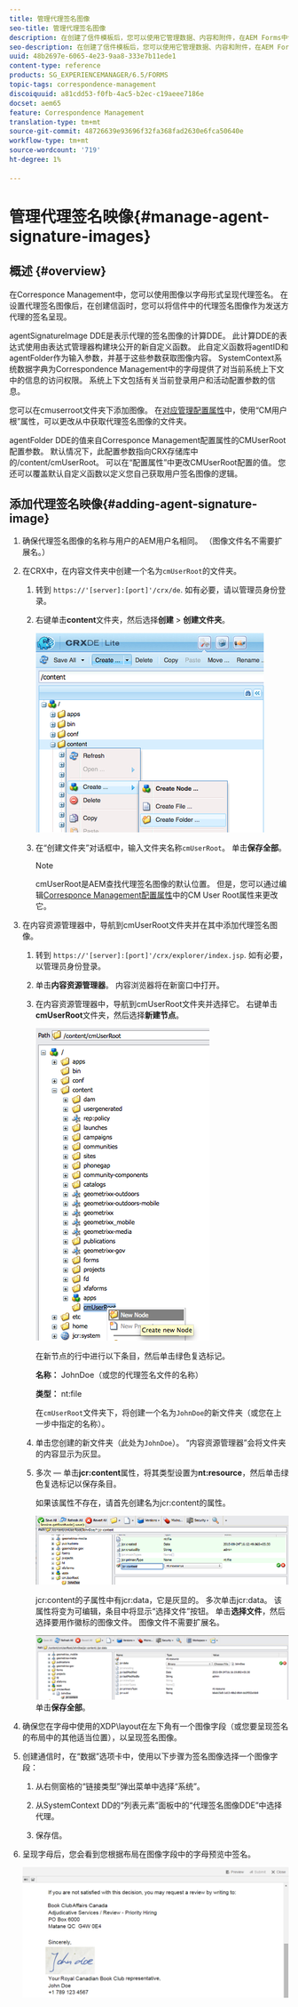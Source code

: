 ```yaml
---
title: 管理代理签名图像
seo-title: 管理代理签名图像
description: 在创建了信件模板后，您可以使用它管理数据、内容和附件，在AEM Forms中创建通信。
seo-description: 在创建了信件模板后，您可以使用它管理数据、内容和附件，在AEM Forms中创建通信。
uuid: 48b2697e-6065-4e23-9aa8-333e7b11ede1
content-type: reference
products: SG_EXPERIENCEMANAGER/6.5/FORMS
topic-tags: correspondence-management
discoiquuid: a81cdd53-f0fb-4ac5-b2ec-c19aeee7186e
docset: aem65
feature: Correspondence Management
translation-type: tm+mt
source-git-commit: 48726639e93696f32fa368fad2630e6fca50640e
workflow-type: tm+mt
source-wordcount: '719'
ht-degree: 1%

---
```



# 管理代理签名映像{#manage-agent-signature-images}

## 概述 {#overview}

在Corresponce Management中，您可以使用图像以字母形式呈现代理签名。 在设置代理签名图像后，在创建信函时，您可以将信件中的代理签名图像作为发送方代理的签名呈现。

agentSignatureImage DDE是表示代理的签名图像的计算DDE。 此计算DDE的表达式使用由表达式管理器构建块公开的新自定义函数。 此自定义函数将agentID和agentFolder作为输入参数，并基于这些参数获取图像内容。 SystemContext系统数据字典为Correspondence Management中的字母提供了对当前系统上下文中的信息的访问权限。 系统上下文包括有关当前登录用户和活动配置参数的信息。

您可以在cmuserroot文件夹下添加图像。 在[对应管理配置属性](/help/forms/using/cm-configuration-properties.md)中，使用“CM用户根”属性，可以更改从中获取代理签名图像的文件夹。

agentFolder DDE的值来自Corresponce Management配置属性的CMUserRoot配置参数。 默认情况下，此配置参数指向CRX存储库中的/content/cmUserRoot。 可以在“配置属性”中更改CMUserRoot配置的值。
您还可以覆盖默认自定义函数以定义您自己获取用户签名图像的逻辑。

## 添加代理签名映像{#adding-agent-signature-image}

1. 确保代理签名图像的名称与用户的AEM用户名相同。 （图像文件名不需要扩展名。）
1. 在CRX中，在内容文件夹中创建一个名为`cmUserRoot`的文件夹。

   1. 转到 `https://'[server]:[port]'/crx/de`. 如有必要，请以管理员身份登录。

   1. 右键单击&#x200B;**content**&#x200B;文件夹，然后选择&#x200B;**创建** > **创建文件夹**。

      ![创建文件夹](assets/1_createnode_cmuserroot.png)

   1. 在“创建文件夹”对话框中，输入文件夹名称`cmUserRoot`。 单击&#x200B;**保存全部**。

      >[!NOTE]
      >
      >cmUserRoot是AEM查找代理签名图像的默认位置。 但是，您可以通过编辑[Corresponce Management配置属性](/help/forms/using/cm-configuration-properties.md)中的CM User Root属性来更改它。

1. 在内容资源管理器中，导航到cmUserRoot文件夹并在其中添加代理签名图像。

   1. 转到 `https://'[server]:[port]'/crx/explorer/index.jsp`. 如有必要，以管理员身份登录。
   1. 单击&#x200B;**内容资源管理器**。 内容浏览器将在新窗口中打开。
   1. 在内容资源管理器中，导航到cmUserRoot文件夹并选择它。 右键单击&#x200B;**cmUserRoot**&#x200B;文件夹，然后选择&#x200B;**新建节点**。

      ![cmUserRoot中的新节点](assets/2_cmuserroot_newnode.png)

      在新节点的行中进行以下条目，然后单击绿色复选标记。

      **名称：** JohnDoe（或您的代理签名文件的名称）

      **类型：** nt:file

      在`cmUserRoot`文件夹下，将创建一个名为`JohnDoe`的新文件夹（或您在上一步中指定的名称）。

   1. 单击您创建的新文件夹（此处为`JohnDoe`）。 “内容资源管理器”会将文件夹的内容显示为灰显。

   1. 多次 — 单击&#x200B;**jcr:content**&#x200B;属性，将其类型设置为&#x200B;**nt:resource**，然后单击绿色复选标记以保存条目。

      如果该属性不存在，请首先创建名为jcr:content的属性。

      ![jcr:content属性](assets/3_jcrcontentntresource.png)

      jcr:content的子属性中有jcr:data，它是灰显的。 多次单击jcr:data。 该属性将变为可编辑，条目中将显示“选择文件”按钮。 单击&#x200B;**选择文件**，然后选择要用作徽标的图像文件。 图像文件不需要扩展名。

      ![JCR数据](assets/5_jcrdata.png)
   单击&#x200B;**保存全部**。

1. 确保您在字母中使用的XDP\layout在左下角有一个图像字段（或您要呈现签名的布局中的其他适当位置），以呈现签名图像。
1. 创建通信时，在“数据”选项卡中，使用以下步骤为签名图像选择一个图像字段：

   1. 从右侧窗格的“链接类型”弹出菜单中选择“系统”。

   1. 从SystemContext DD的“列表元素”面板中的“代理签名图像DDE”中选择代理。

   1. 保存信。

1. 呈现字母后，您会看到您根据布局在图像字段中的字母预览中签名。

   ![信中的代理签名图像](assets/letterwithsignature.png)

